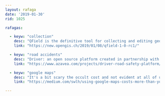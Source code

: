 ```yaml
---
layout: rafaga
date: '2019-01-30'
rid: 1025

rafagas:

  - keyw: "collection"
    desc: "QField is the definitive tool for collecting and editing geodata at the field"
    link: "https://new.opengis.ch/2019/01/08/qfield-1-0-rc1/"

  - keyw: "road accidents"
    desc: "Driver: an open source platform created in partnership with the World Bank to mitigate road accidents through road incident data management and analysis"
    link: "https://www.azavea.com/projects/driver-road-safety-platform/"

  - keyw: "google maps"
    desc: "It's a bit scary the occult cost and not evident at all of using Google Maps, but there are less-invasive options"
    link: "https://medium.com/swlh/using-google-maps-costs-more-than-you-think-d62c7d857b2d"

---
```


